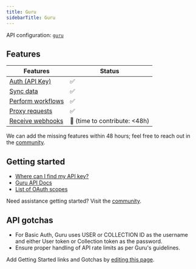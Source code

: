 ```yaml
---
title: Guru
sidebarTitle: Guru
---
```


API configuration: [`guru`]()

## Features

| Features | Status |
| - | - |
| [Auth (API Key)](/integrate/guides/authorize-an-api) | ✅ |
| [Sync data](/integrate/guides/sync-data-from-an-api) | ✅ |
| [Perform workflows](/integrate/guides/perform-workflows-with-an-api) | ✅ |
| [Proxy requests](/integrate/guides/proxy-requests-to-an-api) | ✅ |
| [Receive webhooks](/integrate/guides/receive-webhooks-from-an-api) | 🚫 (time to contribute: &lt;48h) |

We can add the missing features within 48 hours; feel free to reach out in the [community]().

## Getting started

-   [Where can I find my API key?](https://help.getguru.com/articles/cj9Rrj7i/How-to-obtain-your-API-Credentials)
-   [Guru API Docs](https://developer.getguru.com/reference/authentication)
-   [List of OAuth scopes](https://developer.getguru.com/reference/authentication#scopes)

Need assistance getting started? Visit the [community]().

## API gotchas

- For Basic Auth, Guru uses USER or COLLECTION ID as the username and either User token or Collection token as the password.
- Ensure proper handling of API rate limits as per Guru's guidelines.

Add Getting Started links and Gotchas by [editing this page]().

